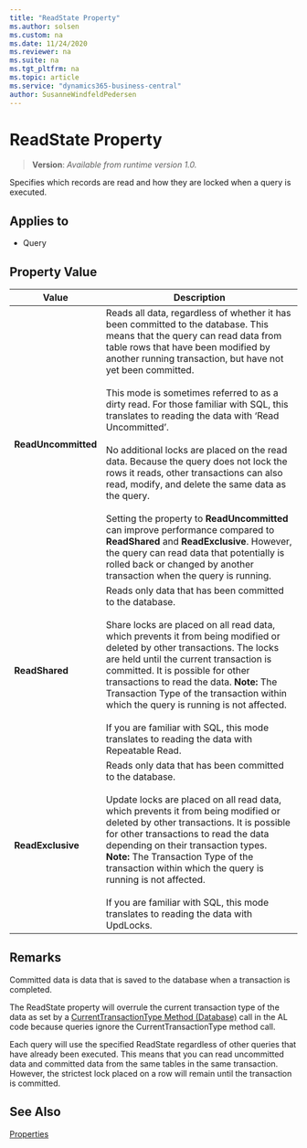 ```yaml
---
title: "ReadState Property"
ms.author: solsen
ms.custom: na
ms.date: 11/24/2020
ms.reviewer: na
ms.suite: na
ms.tgt_pltfrm: na
ms.topic: article
ms.service: "dynamics365-business-central"
author: SusanneWindfeldPedersen
---
```

[//]: # (START>DO_NOT_EDIT)
[//]: # (IMPORTANT:Do not edit any of the content between here and the END>DO_NOT_EDIT.)
[//]: # (Any modifications should be made in the .xml files in the ModernDev repo.)
# ReadState Property
> **Version**: _Available from runtime version 1.0._

Specifies which records are read and how they are locked when a query is executed.

## Applies to
-   Query

## Property Value

|Value|Description|
|-----------|---------------------------------------|
|**ReadUncommitted**|Reads all data, regardless of whether it has been committed to the database. This means that the query can read data from table rows that have been modified by another running transaction, but have not yet been committed.<br /><br /> This mode is sometimes referred to as a dirty read.  For those familiar with SQL, this translates to reading the data with ‘Read Uncommitted’.<br /><br /> No additional locks are placed on the read data. Because the query does not lock the rows it reads, other transactions can also read, modify, and delete the same data as the query.<br /><br /> Setting the property to **ReadUncommitted** can improve performance compared to **ReadShared** and **ReadExclusive**. However, the query can read data that potentially is rolled back or changed by another transaction when the query is running.|
|**ReadShared**|Reads only data that has been committed to the database.<br /><br /> Share locks are placed on all read data, which prevents it from being modified or deleted by other transactions. The locks are held until the current transaction is committed. It is possible for other transactions to read the data. **Note:**  The Transaction Type of the transaction within which the query is running is not affected. <br /><br /> If you are familiar with SQL, this mode translates to reading the data with Repeatable Read.|
|**ReadExclusive**|Reads only data that has been committed to the database.<br /><br /> Update locks are placed on all read data, which prevents it from being modified or deleted by other transactions. It is possible for other transactions to read the data depending on their transaction types. **Note:**  The Transaction Type of the transaction within which the query is running is not affected. <br /><br /> If you are familiar with SQL, this mode translates to reading the data with UpdLocks.|

[//]: # (IMPORTANT: END>DO_NOT_EDIT)


## Remarks  

Committed data is data that is saved to the database when a transaction is completed.  
  
The ReadState property will overrule the current transaction type of the data as set by a [CurrentTransactionType Method (Database)](../methods-auto/database/database-currenttransactiontype-method.md) call in the AL code because queries ignore the CurrentTransactionType method call.
  
Each query will use the specified ReadState regardless of other queries that have already been executed. This means that you can read uncommitted data and committed data from the same tables in the same transaction. However, the strictest lock placed on a row will remain until the transaction is committed.

## See Also

[Properties](devenv-properties.md)  